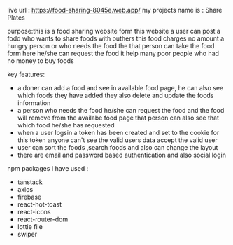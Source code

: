 live url : https://food-sharing-8045e.web.app/
my projects name is : Share Plates

purpose:this is a food sharing website form this website a user can post a fodd who wants to share foods with outhers
this food charges no amount 
a hungry person or who needs the food the that person can take the food form here he/she can request the food it help many poor people who had no money to buy foods

key features: 
- a doner can add a food and see in available food page, he can also see which foods they have added they also delete and update the foods information
- a person who needs the food he/she can request the food and the food will remove from the availabe food page that person can also see that which food he/she has requested
- when a user logsin a token has been created and set to the cookie for this token anyone can't see the valid users data  accept the valid user
- user can sort the foods ,search foods and also can change the layout
- there are email and password based authentication and also social login 

npm packages I have used :
- tanstack
- axios
- firebase
- react-hot-toast
- react-icons
- react-router-dom
- lottie file
- swiper